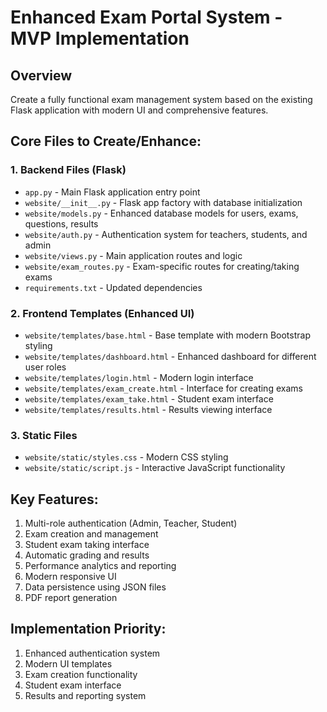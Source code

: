 # Enhanced Exam Portal System - MVP Implementation

## Overview
Create a fully functional exam management system based on the existing Flask application with modern UI and comprehensive features.

## Core Files to Create/Enhance:

### 1. Backend Files (Flask)
- `app.py` - Main Flask application entry point
- `website/__init__.py` - Flask app factory with database initialization
- `website/models.py` - Enhanced database models for users, exams, questions, results
- `website/auth.py` - Authentication system for teachers, students, and admin
- `website/views.py` - Main application routes and logic
- `website/exam_routes.py` - Exam-specific routes for creating/taking exams
- `requirements.txt` - Updated dependencies

### 2. Frontend Templates (Enhanced UI)
- `website/templates/base.html` - Base template with modern Bootstrap styling
- `website/templates/dashboard.html` - Enhanced dashboard for different user roles
- `website/templates/login.html` - Modern login interface
- `website/templates/exam_create.html` - Interface for creating exams
- `website/templates/exam_take.html` - Student exam interface
- `website/templates/results.html` - Results viewing interface

### 3. Static Files
- `website/static/styles.css` - Modern CSS styling
- `website/static/script.js` - Interactive JavaScript functionality

## Key Features:
1. Multi-role authentication (Admin, Teacher, Student)
2. Exam creation and management
3. Student exam taking interface
4. Automatic grading and results
5. Performance analytics and reporting
6. Modern responsive UI
7. Data persistence using JSON files
8. PDF report generation

## Implementation Priority:
1. Enhanced authentication system
2. Modern UI templates
3. Exam creation functionality
4. Student exam interface
5. Results and reporting system